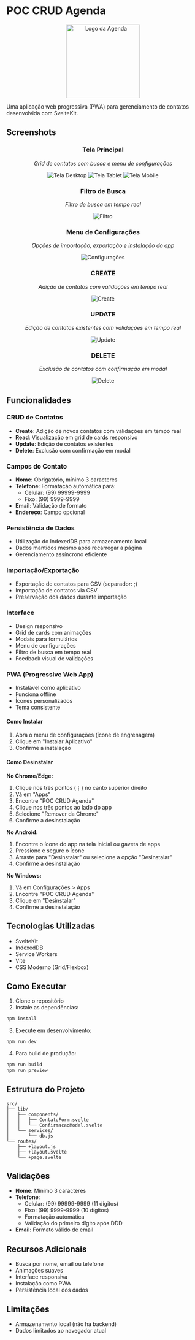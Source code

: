 # POC CRUD Agenda

<div align="center">
  <img src="static/icon-192.png" alt="Logo da Agenda" width="192" height="192">
</div>

Uma aplicação web progressiva (PWA) para gerenciamento de contatos desenvolvida com SvelteKit.

## Screenshots

<div align="center">
  <h3>Tela Principal</h3>
  <p><em>Grid de contatos com busca e menu de configurações</em></p>
  <img src="screenshots/desktop.png" alt="Tela Desktop">
  <img src="screenshots/tablet.png" alt="Tela Tablet">
  <img src="screenshots/mobile.png" alt="Tela Mobile">

  <h3>Filtro de Busca</h3>
  <p><em>Filtro de busca em tempo real</em></p>
  <img src="screenshots/filter.png" alt="Filtro">
  
  <h3>Menu de Configurações</h3>
  <p><em>Opções de importação, exportação e instalação do app</em></p>
  <img src="screenshots/menu.png" alt="Configurações">

  <h3>CREATE</h3>
  <p><em>Adição de contatos com validações em tempo real</em></p>
  <img src="screenshots/create.png" alt="Create">

  <h3>UPDATE</h3>
  <p><em>Edição de contatos existentes com validações em tempo real</em></p>
  <img src="screenshots/update.png" alt="Update">

  <h3>DELETE</h3>
  <p><em>Exclusão de contatos com confirmação em modal</em></p>
  <img src="screenshots/delete.png" alt="Delete">
</div>

## Funcionalidades

### CRUD de Contatos
- **Create**: Adição de novos contatos com validações em tempo real
- **Read**: Visualização em grid de cards responsivo
- **Update**: Edição de contatos existentes
- **Delete**: Exclusão com confirmação em modal

### Campos do Contato
- **Nome**: Obrigatório, mínimo 3 caracteres
- **Telefone**: Formatação automática para:
  - Celular: (99) 99999-9999
  - Fixo: (99) 9999-9999
- **Email**: Validação de formato
- **Endereço**: Campo opcional

### Persistência de Dados
- Utilização do IndexedDB para armazenamento local
- Dados mantidos mesmo após recarregar a página
- Gerenciamento assíncrono eficiente

### Importação/Exportação
- Exportação de contatos para CSV (separador: ;)
- Importação de contatos via CSV
- Preservação dos dados durante importação

### Interface
- Design responsivo
- Grid de cards com animações
- Modais para formulários
- Menu de configurações
- Filtro de busca em tempo real
- Feedback visual de validações

### PWA (Progressive Web App)
- Instalável como aplicativo
- Funciona offline
- Ícones personalizados
- Tema consistente

#### Como Instalar
1. Abra o menu de configurações (ícone de engrenagem)
2. Clique em "Instalar Aplicativo"
3. Confirme a instalação

#### Como Desinstalar
**No Chrome/Edge:**
1. Clique nos três pontos (⋮) no canto superior direito
2. Vá em "Apps"
3. Encontre "POC CRUD Agenda"
4. Clique nos três pontos ao lado do app
5. Selecione "Remover da Chrome"
6. Confirme a desinstalação

**No Android:**
1. Encontre o ícone do app na tela inicial ou gaveta de apps
2. Pressione e segure o ícone
3. Arraste para "Desinstalar" ou selecione a opção "Desinstalar"
4. Confirme a desinstalação

**No Windows:**
1. Vá em Configurações > Apps
2. Encontre "POC CRUD Agenda"
3. Clique em "Desinstalar"
4. Confirme a desinstalação

## Tecnologias Utilizadas
- SvelteKit
- IndexedDB
- Service Workers
- Vite
- CSS Moderno (Grid/Flexbox)

## Como Executar

1. Clone o repositório
2. Instale as dependências:
```bash
npm install
```

3. Execute em desenvolvimento:
```bash
npm run dev
```

4. Para build de produção:
```bash
npm run build
npm run preview
```

## Estrutura do Projeto
```
src/
├── lib/
│   ├── components/
│   │   ├── ContatoForm.svelte
│   │   └── ConfirmacaoModal.svelte
│   └── services/
│       └── db.js
└── routes/
    ├── +layout.js
    ├── +layout.svelte
    └── +page.svelte
```

## Validações
- **Nome**: Mínimo 3 caracteres
- **Telefone**: 
  - Celular: (99) 99999-9999 (11 dígitos)
  - Fixo: (99) 9999-9999 (10 dígitos)
  - Formatação automática
  - Validação do primeiro dígito após DDD
- **Email**: Formato válido de email

## Recursos Adicionais
- Busca por nome, email ou telefone
- Animações suaves
- Interface responsiva
- Instalação como PWA
- Persistência local dos dados

## Limitações
- Armazenamento local (não há backend)
- Dados limitados ao navegador atual

